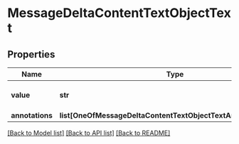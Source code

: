 # MessageDeltaContentTextObjectText

## Properties
Name | Type | Description | Notes
------------ | ------------- | ------------- | -------------
**value** | **str** | The data that makes up the text. | [optional] 
**annotations** | **list[OneOfMessageDeltaContentTextObjectTextAnnotationsItems]** |  | [optional] 

[[Back to Model list]](../README.md#documentation-for-models) [[Back to API list]](../README.md#documentation-for-api-endpoints) [[Back to README]](../README.md)

